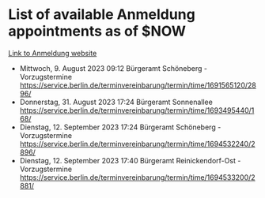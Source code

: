 # List of available Anmeldung appointments as of $NOW
[Link to Anmeldung website](https://service.berlin.de/terminvereinbarung/termin/tag.php?termin=1&anliegen[]=120686&dienstleisterlist=122210,122217,327316,122219,327312,122227,327314,122231,327346,122243,327348,122254,122252,329742,122260,329745,122262,329748,122271,327278,122273,327274,122277,327276,330436,122280,327294,122282,327290,122284,327292,122291,327270,122285,327266,122286,327264,122296,327268,150230,329760,122297,327286,122294,327284,122312,329763,122314,329775,122304,327330,122311,327334,122309,327332,317869,122281,327352,122279,329772,122283,122276,327324,122274,327326,122267,329766,122246,327318,122251,327320,122257,327322,122208,327298,122226,327300&herkunft=http%3A%2F%2Fservice.berlin.de%2Fdienstleistung%2F120686%2F)
- Mittwoch, 9. August 2023 09:12 Bürgeramt Schöneberg - Vorzugstermine https://service.berlin.de/terminvereinbarung/termin/time/1691565120/2896/
- Donnerstag, 31. August 2023 17:24 Bürgeramt Sonnenallee https://service.berlin.de/terminvereinbarung/termin/time/1693495440/168/
- Dienstag, 12. September 2023 17:24 Bürgeramt Schöneberg - Vorzugstermine https://service.berlin.de/terminvereinbarung/termin/time/1694532240/2896/
- Dienstag, 12. September 2023 17:40 Bürgeramt Reinickendorf-Ost - Vorzugstermine https://service.berlin.de/terminvereinbarung/termin/time/1694533200/2881/
